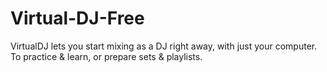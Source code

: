 # Virtual-DJ-Free
VirtualDJ lets you start mixing as a DJ right away, with just your computer. To practice &amp; learn, or prepare sets &amp; playlists.

